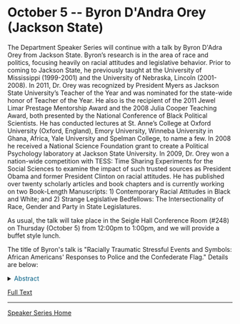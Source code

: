# October 5 -- Byron D'Andra Orey (Jackson State)

The Department Speaker Series will continue with a talk by Byron D'Adra Orey from Jackson State. Byron’s research is in the area of race and politics, focusing heavily on racial attitudes and legislative behavior. Prior to coming to Jackson State, he previously taught at the University of Mississippi (1999-2001) and the University of Nebraska, Lincoln (2001-2008). In 2011, Dr. Orey was recognized by President Myers as Jackson State University’s Teacher of the Year and was nominated for the state-wide honor of Teacher of the Year. He also is the recipient of the 2011 Jewel Limar Prestage Mentorship Award and the 2008 Julia Cooper Teaching Award, both presented by the National Conference of Black Political Scientists. He has conducted lectures at St. Anne’s College at Oxford University (Oxford, England), Emory University, Winneba University in Ghana, Africa, Yale University and Spelman College, to name a few. In 2008 he received a National Science Foundation grant to create a Political Psychology laboratory at Jackson State University. In 2009, Dr. Orey won a nation-wide competition with TESS: Time Sharing Experiments for the Social Sciences to examine the impact of such trusted sources as President Obama and former President Clinton on racial attitudes. He has published over twenty scholarly articles and book chapters and is currently working on two Book-Length Manuscripts: 1) Contemporary Racial Attitudes in Black and White; and 2) Strange Legislative Bedfellows: The Intersectionality of Race, Gender and Party in State Legislatures.

As usual, the talk will take place in the Seigle Hall Conference Room (#248) on Thursday (October 5) from 12:00pm to 1:00pm, and we will provide a buffet style lunch.

The title of Byron's talk is "Racially Traumatic Stressful Events and Symbols: African Americans' Responses to Police and the Confederate Flag." Details are below:

<details> 
   <summary>  <font color="#005f85"> Abstract </font> </summary>
  
   <p>
We conceptualize adverse interactions between police and the minority communities they sometimes serve as racially traumatic stressful events (RTSEs) and seek to measure public response to them. We implement two experimental studies, one on a white college campus and another with subjects recruited from a historically black campus in the deep south. We then measure galvanic skin levels while exposing the subjects to an array of photos, including photos of police conducting traffic stops. Our findings suggest the need for more research into the gender and racial differences in how individuals perceive such interactions. Further, we explore intra-racial differences in response among blacks, showing that attitudinal predispositions, in particular previous experiences with police brutality, violent encounters with law enforcement, linked fate, assessments of the public regard of blacks in society, and economic and legal disillusionment shape individual responses to police as well as to threatening images. The fact that mere photos of police conducting traffic stops generate responses similar in some groups to photos taken from the International Affective Picture System (IAPS) threatening photo series should be taken as a sign that these are important problems in need of more study. The IAPS threat photos we used included an attacking dog, attacking snakes, and a man with a gun in his mouth, a masked man with a knife, and a street scene with shooting soldiers. 
   </p>
   
</details>

<a href="https://polisci.wustl.edu/files/polisci/imce/oreybaumgartnersoroka-apsa-2017.pdf" target="_blank">Full Text</a>

----

[Speaker Series Home](https://duckmayr.github.io/washuspeakerseries/)
